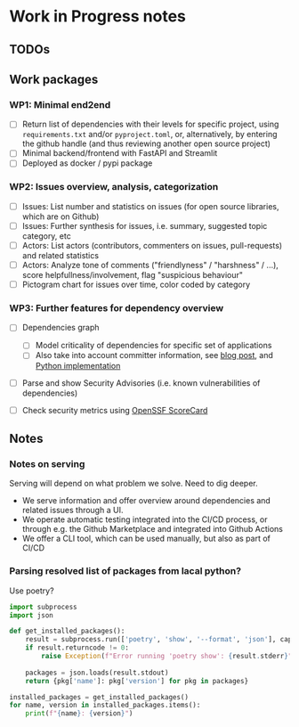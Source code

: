 # Work in Progress notes

## TODOs 

## Work packages

### WP1: Minimal end2end
- [ ] Return list of dependencies with their levels for specific project, using `requirements.txt` and/or `pyproject.toml`, or, alternatively, by entering the github handle (and thus reviewing another open source project)
- [ ] Minimal backend/frontend with FastAPI and Streamlit
- [ ] Deployed as docker / pypi package

### WP2: Issues overview, analysis, categorization 
- [ ] Issues: List number and statistics on issues (for open source libraries, which are on Github)
- [ ] Issues: Further synthesis for issues, i.e. summary, suggested topic category, etc
- [ ] Actors: List actors (contributors, commenters on issues, pull-requests) and related statistics
- [ ] Actors: Analyze tone of comments ("friendlyness" / "harshness" / ...), score helpfullness/involvement, flag "suspicious behaviour"
- [ ] Pictogram chart for issues over time, color coded by category

### WP3: Further features for dependency overview
- [ ] Dependencies graph
  - [ ] Model criticality of dependencies for specific set of applications
  - [ ] Also take into account committer information, see [blog post](https://blog.deps.dev/combining-dependencies-with-commits/), and [Python implementation](https://blog.deps.dev/assets/2023-11-29-combining-dependencies-with-commits/pagerank_deps.py)
- [ ] Parse and show Security Advisories (i.e. known vulnerabilities of dependencies) 
- [ ] Check security metrics using [OpenSSF ScoreCard](https://github.com/ossf/scorecard)



## Notes

### Notes on serving
Serving will depend on what problem we solve. Need to dig deeper.
- We serve information and offer overview around dependencies and related issues through a UI.
- We operate automatic testing integrated into the CI/CD process, or through e.g. the Github Marketplace and integrated into Github Actions
- We offer a CLI tool, which can be used manually, but also as part of CI/CD


### Parsing resolved list of packages from lacal python? 

Use poetry?

```Python
import subprocess
import json

def get_installed_packages():
    result = subprocess.run(['poetry', 'show', '--format', 'json'], capture_output=True, text=True)
    if result.returncode != 0:
        raise Exception(f"Error running 'poetry show': {result.stderr}")
    
    packages = json.loads(result.stdout)
    return {pkg['name']: pkg['version'] for pkg in packages}

installed_packages = get_installed_packages()
for name, version in installed_packages.items():
    print(f"{name}: {version}")
```
